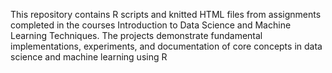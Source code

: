 This repository contains R scripts and knitted HTML files from assignments completed in the courses Introduction to Data Science and Machine Learning Techniques. The projects demonstrate fundamental implementations, experiments, and documentation of core concepts in data science and machine learning using R
